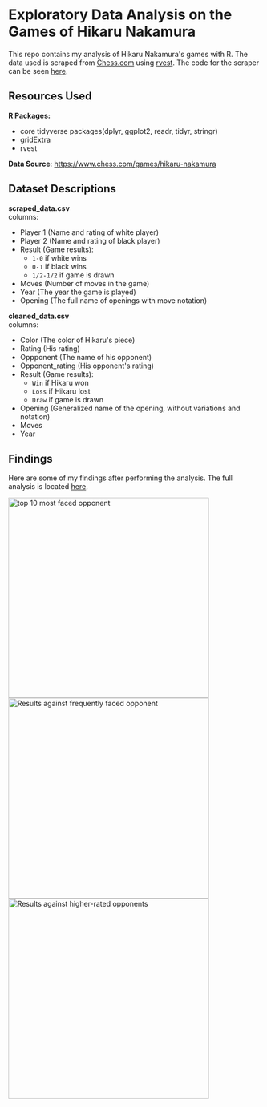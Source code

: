 # Exploratory Data Analysis on the Games of Hikaru Nakamura

This repo contains my analysis of Hikaru Nakamura's games with R. The data used is scraped 
from [Chess.com](https://chess.com) using [rvest](https://github.com/tidyverse/rvest). The code for
the scraper can be seen [here](https://github.com/rmrt1n/chess_analysis_project/blob/master/scraper.R).

## Resources Used
**R Packages:**  
- core tidyverse packages(dplyr, ggplot2, readr, tidyr, stringr)  
- gridExtra 
- rvest  

**Data Source**: https://www.chess.com/games/hikaru-nakamura  

## Dataset Descriptions  
  
**scraped_data.csv**  
columns:  
- Player 1 (Name and rating of white player)  
- Player 2 (Name and rating of black player)  
- Result (Game results):
    * `1-0` if white wins  
    * `0-1` if black wins  
    * `1/2-1/2` if game is drawn  
- Moves (Number of moves in the game)  
- Year (The year the game is played)  
- Opening (The full name of openings with move notation)  

**cleaned_data.csv**  
columns:  
- Color (The color of Hikaru's piece)  
- Rating (His rating)    
- Oppponent (The name of his opponent)  
- Opponent_rating (His opponent's rating)  
- Result (Game results):    
    * `Win` if Hikaru won  
    * `Loss` if Hikaru lost  
    * `Draw` if game is drawn  
- Opening (Generalized name of the opening, without variations and notation)  
- Moves  
- Year  
  
## Findings  

Here are some of my findings after performing the analysis. The full analysis is located [here](https://rmrt1n.github.io/chess_eda.html).

<img src="https://github.com/rmrt1n/chess_analysis_project/blob/master/data/top10_opp.png" alt="top 10 most faced opponent" height="400"/> 
<img src="https://github.com/rmrt1n/chess_analysis_project/blob/master/data/opp_res.png" alt="Results against frequently faced opponent" height="400">
<img src="https://github.com/rmrt1n/chess_analysis_project/blob/master/data/vs_high.png" alt="Results against higher-rated opponents" height="400"/> 
